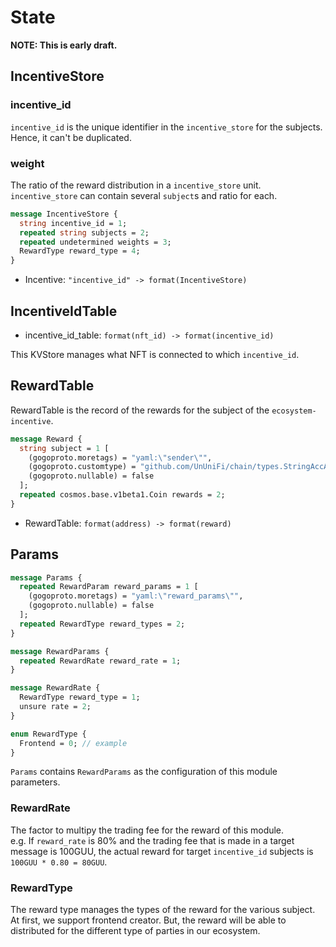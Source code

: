 # State

**NOTE: This is early draft.**

## IncentiveStore

### incentive_id

`incentive_id` is the unique identifier in the `incentive_store` for the subjects. Hence, it can't be duplicated.

### weight

The ratio of the reward distribution in a `incentive_store` unit.   
`incentive_store` can contain several `subject`s and ratio for each.   

```protobuf
message IncentiveStore {
  string incentive_id = 1;
  repeated string subjects = 2;
  repeated undetermined weights = 3;
  RewardType reward_type = 4;
}
```

- Incentive: `"incentive_id" -> format(IncentiveStore)`

## IncentiveIdTable

- incentive_id_table: `format(nft_id) -> format(incentive_id)`

This KVStore manages what NFT is connected to which `incentive_id`.

## RewardTable

RewardTable is the record of the rewards for the subject of the `ecosystem-incentive`.

```protobuf
message Reward {
  string subject = 1 [
    (gogoproto.moretags) = "yaml:\"sender\"",
    (gogoproto.customtype) = "github.com/UnUniFi/chain/types.StringAccAddress",
    (gogoproto.nullable) = false
  ];
  repeated cosmos.base.v1beta1.Coin rewards = 2;
}
```

- RewardTable: `format(address) -> format(reward)`

## Params

```protobuf
message Params {
  repeated RewardParam reward_params = 1 [
    (gogoproto.moretags) = "yaml:\"reward_params\"",
    (gogoproto.nullable) = false
  ];
  repeated RewardType reward_types = 2;
}

message RewardParams {
  repeated RewardRate reward_rate = 1;
}

message RewardRate {
  RewardType reward_type = 1;
  unsure rate = 2;
}

enum RewardType {
  Frontend = 0; // example
}
```

`Params` contains `RewardParams` as the configuration of this module parameters.

### RewardRate

The factor to multipy the trading fee for the reward of this module.   
e.g. If `reward_rate` is 80% and the trading fee that is made in a target message is 100GUU, the actual reward for target `incentive_id` subjects is `100GUU * 0.80 = 80GUU`.  

### RewardType

The reward type manages the types of the reward for the various subject.
At first, we support frontend creator. But, the reward will be able to distributed for the different type of parties in our ecosystem.
